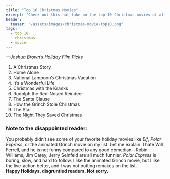 ```yaml
---
title: "Top 10 Christmas Movies"
excerpt: "Check out this hot take on the top 10 Christmas movies of all time"
header:
  teaser: "/assets/images/christmas-movie-top10.png"
tags: 
  - top 10
  - christmas
  - movie
--- 
```

*—Joshua Brown’s Holiday Film Picks*

1. A Christmas Story
2. Home Alone
3. National Lampoon’s Christmas Vacation
4. It’s a Wonderful Life
5. Christmas with the Kranks
6. Rudolph the Red-Nosed Reindeer
7. The Santa Clause
8. How the Grinch Stole Christmas
9. The Star
10. The Night They Saved Christmas

### Note to the disappointed reader:
You probably didn’t see some of your favorite holiday movies like *Elf*, *Polar Express*, or the animated Grinch movie on my list. Let me explain. I hate Will Ferrell, and he is not funny compared to any good comedian—Robin Williams, Jim Carey, Jerry Seinfeld are all much funnier. *Polar Express* is boring, slow, and hard to follow. I like the animated Grinch movie, but I like the live-action better, and I was not putting remakes on the list.  
**Happy Holidays, disgruntled readers. Not sorry.**
